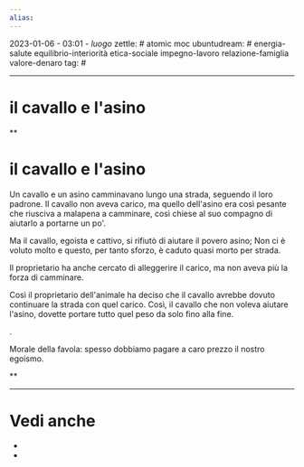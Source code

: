 ```yaml
---
alias: 
---
```

2023-01-06 - 03:01 - *luogo*
zettle: # atomic moc
ubuntudream: # energia-salute equilibrio-interiorità etica-sociale impegno-lavoro relazione-famiglia valore-denaro 
tag: #

---
# il cavallo e l'asino


**

# il cavallo e l'asino

Un cavallo e un asino camminavano lungo una strada, seguendo il loro padrone. Il cavallo non aveva carico, ma quello dell'asino era così pesante che riusciva a malapena a camminare, così chiese al suo compagno di aiutarlo a portarne un po'.

Ma il cavallo, egoista e cattivo, si rifiutò di aiutare il povero asino; Non ci è voluto molto e questo, per tanto sforzo, è caduto quasi morto per strada.

Il proprietario ha anche cercato di alleggerire il carico, ma non aveva più la forza di camminare.

Così il proprietario dell'animale ha deciso che il cavallo avrebbe dovuto continuare la strada con quel carico. Così, il cavallo che non voleva aiutare l'asino, dovette portare tutto quel peso da solo fino alla fine.

.

Morale della favola: spesso dobbiamo pagare a caro prezzo il nostro egoismo.

**


---
# Vedi anche
- 
- 